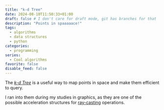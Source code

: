 ```yaml
---
title: "k-d Tree"
date: 2024-08-10T11:50:33+01:00
draft: false # I don't care for draft mode, git has branches for that
description: "Points in spaaaaace!"
tags:
  - algorithms
  - data structures
  - python
categories:
  - programming
series:
  - Cool algorithms
favorite: false
disable_feed: false
---
```


The [_k-d Tree_][wiki] is a useful way to map points in space and make them
efficient to query.

I ran into them during my studies in graphics, as they are one of the
possible acceleration structures for [ray-casting] operations.

[wiki]: https://en.wikipedia.org/wiki/K-d_tree
[ray-casting]: https://en.wikipedia.org/wiki/Ray_casting

<!--more-->
